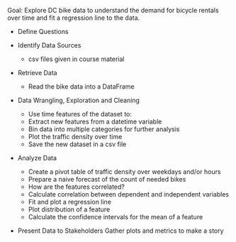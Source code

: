 Goal: Explore DC bike data to understand the demand for bicycle rentals over time and fit a regression line to the data.
- Define Questions

- Identify Data Sources
  - csv files given in course material

- Retrieve Data
  - Read the bike data into a DataFrame

- Data Wrangling, Exploration and Cleaning
  - Use time features of the dataset to:
  - Extract new features from a datetime variable
  - Bin data into multiple categories for further analysis
  - Plot the traffic density over time
  - Save the new dataset in a csv file

- Analyze Data
  - Create a pivot table of traffic density over weekdays and/or hours
  - Prepare a naive forecast of the count of needed bikes
  - How are the features correlated?
  - Calculate correlation between dependent and independent variables
  - Fit and plot a regression line
  - Plot distribution of a feature
  - Calculate the confidence intervals for the mean of a feature

- Present Data to Stakeholders
Gather plots and metrics to make a story
